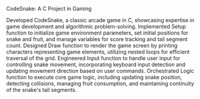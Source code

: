 CodeSnake: A C Project in Gaming

Developed CodeSnake, a classic arcade game in C, showcasing expertise in game development and algorithmic problem-solving.
Implemented Setup function to initialize game environment parameters, set initial positions for snake and fruit, and manage variables for score tracking and tail segment count.
Designed Draw function to render the game screen by printing characters representing game elements, utilizing nested loops for efficient traversal of the grid.
Engineered Input function to handle user input for controlling snake movement, incorporating keyboard input detection and updating movement direction based on user commands.
Orchestrated Logic function to execute core game logic, including updating snake position, detecting collisions, managing fruit consumption, and maintaining continuity of the snake's tail segments.
